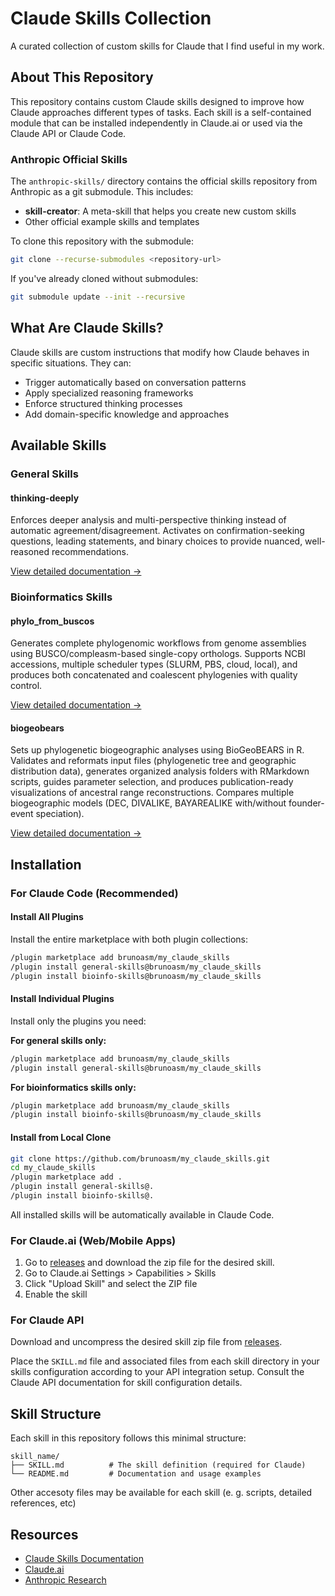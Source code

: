# Claude Skills Collection

A curated collection of custom skills for Claude that I find useful in my work. 

## About This Repository

This repository contains custom Claude skills designed to improve how Claude approaches different types of tasks. Each skill is a self-contained module that can be installed independently in Claude.ai or used via the Claude API or Claude Code.

### Anthropic Official Skills

The `anthropic-skills/` directory contains the official skills repository from Anthropic as a git submodule. This includes:
- **skill-creator**: A meta-skill that helps you create new custom skills
- Other official example skills and templates

To clone this repository with the submodule:
```bash
git clone --recurse-submodules <repository-url>
```

If you've already cloned without submodules:
```bash
git submodule update --init --recursive
```

## What Are Claude Skills?

Claude skills are custom instructions that modify how Claude behaves in specific situations. They can:
- Trigger automatically based on conversation patterns
- Apply specialized reasoning frameworks
- Enforce structured thinking processes
- Add domain-specific knowledge and approaches

## Available Skills

### General Skills

#### thinking-deeply
Enforces deeper analysis and multi-perspective thinking instead of automatic agreement/disagreement. Activates on confirmation-seeking questions, leading statements, and binary choices to provide nuanced, well-reasoned recommendations.

[View detailed documentation →](./think_deeply/README.md)

### Bioinformatics Skills

#### phylo_from_buscos
Generates complete phylogenomic workflows from genome assemblies using BUSCO/compleasm-based single-copy orthologs. Supports NCBI accessions, multiple scheduler types (SLURM, PBS, cloud, local), and produces both concatenated and coalescent phylogenies with quality control.

[View detailed documentation →](./phylo_from_buscos/README.md)

#### biogeobears
Sets up phylogenetic biogeographic analyses using BioGeoBEARS in R. Validates and reformats input files (phylogenetic tree and geographic distribution data), generates organized analysis folders with RMarkdown scripts, guides parameter selection, and produces publication-ready visualizations of ancestral range reconstructions. Compares multiple biogeographic models (DEC, DIVALIKE, BAYAREALIKE with/without founder-event speciation).

[View detailed documentation →](./biogeobears/README.md)

## Installation

### For Claude Code (Recommended)

#### Install All Plugins

Install the entire marketplace with both plugin collections:

```bash
/plugin marketplace add brunoasm/my_claude_skills
/plugin install general-skills@brunoasm/my_claude_skills
/plugin install bioinfo-skills@brunoasm/my_claude_skills
```

#### Install Individual Plugins

Install only the plugins you need:

**For general skills only:**
```bash
/plugin marketplace add brunoasm/my_claude_skills
/plugin install general-skills@brunoasm/my_claude_skills
```

**For bioinformatics skills only:**
```bash
/plugin marketplace add brunoasm/my_claude_skills
/plugin install bioinfo-skills@brunoasm/my_claude_skills
```

#### Install from Local Clone

```bash
git clone https://github.com/brunoasm/my_claude_skills.git
cd my_claude_skills
/plugin marketplace add .
/plugin install general-skills@.
/plugin install bioinfo-skills@.
```

All installed skills will be automatically available in Claude Code.

### For Claude.ai (Web/Mobile Apps)

1. Go to [releases](https://github.com/brunoasm/my_claude_skills/releases) and download the zip file for the desired skill.
3. Go to Claude.ai Settings > Capabilities > Skills
4. Click "Upload Skill" and select the ZIP file
5. Enable the skill

### For Claude API

Download and uncompress the desired skill zip file from [releases](https://github.com/brunoasm/my_claude_skills/releases).

Place the `SKILL.md` file and associated files from each skill directory in your skills configuration according to your API integration setup. Consult the Claude API documentation for skill configuration details.

## Skill Structure

Each skill in this repository follows this minimal structure:

```
skill_name/
├── SKILL.md          # The skill definition (required for Claude)
└── README.md         # Documentation and usage examples
```

Other accesoty files may be available for each skill (e. g. scripts, detailed references, etc)

## Resources

- [Claude Skills Documentation](https://support.claude.com/en/articles/12512198-how-to-create-custom-skills)
- [Claude.ai](https://claude.ai)
- [Anthropic Research](https://www.anthropic.com/research)
